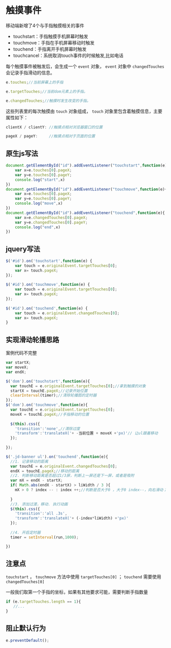# 触摸事件

移动端新增了4个与手指触摸相关的事件

- touchstart：手指触摸手机屏幕时触发
- touchmove：手指在手机屏幕移动时触发
- touchend：手指离开手机屏幕时触发
- touchcancel：系统取消touch事件的时候触发,比如电话

每个触摸事件被触发后，会生成一个 `event` 对象， `event` 对象中 `changedTouches` 会记录手指滑动的信息。

```js
e.touches;//当前屏幕上的手指

e.targetTouches;//当前dom元素上的手指。

e.changedTouches;//触摸时发生改变的手指。
```

这些列表里的每次触摸由 `touch` 对象组成， `touch` 对象里包含着触摸信息，主要属性如下：

```js
clientX / clientY: //触摸点相对浏览器窗口的位置

pageX / pageY:     //触摸点相对于页面的位置
```

## 原生js写法

```js
document.getElementById("id").addEventListener("touchstart",function(e){
    var x=e.touches[0].pageX;
    var y=e.touches[0].pageY;
    console.log("start",x)
})
document.getElementById("id").addEventListener("touchmove",function(e){
    var x=e.touches[0].pageX;
    var y=e.touches[0].pageY;
    console.log("move",x)
})
document.getElementById("id").addEventListener("touchend",function(e){
    var x=e.changedTouches[0].pageX;
    var y=e.changedTouches[0].pageY;
    console.log("end",x)
})
```

## jquery写法

```js
$('#id').on('touchstart',function(e) {
    var touch = e.originalEvent.targetTouches[0];
    var x= touch.pageX;
});
 
$('#id').on('touchmove',function(e) {
    var touch = e.originalEvent.targetTouches[0];
    var x= touch.pageX;
});
 
$('#id').on('touchend',function(e) {
    var touch = e.originalEvent.changedTouches[0];
    var x= touch.pageX;
}

```


## 实现滑动轮播思路

案例代码不完整

```js
var startX;
var moveX;
var endX;

$('dom').on('touchstart',function(e){
  var touchE = e.originalEvent.targetTouches[0];//拿到触摸的对象
  startX = touchE.pageX;//记录开始位置
  clearInterval(timer);//清除轮播图的定时器
});
$('dom').on('touchmove',function(e){
  var touchE = e.originalEvent.targetTouches[0];
  moveX = touchE.pageX;//手指移动的位置
  
  $(this).css({
    'transition':'none',//清除过度
    'transform':'translateX('+ -当前位置 + moveX +'px)'// 让ul跟着移动
  });
  
});

$('.jd-banner ul').on('touchend',function(e){
  //1. 记录移动的距离
  var touchE = e.originalEvent.changedTouches[0];
  endX = touchE.pageX;//移动的距离
  //2. 判断移动距离是否超过1/3屏，判断上一屏还是下一屏，或者是吸附
  var mX = endX - startX;
  if( Math.abs(endX - startX) > liWidth / 3 ){
    mX > 0 ? index -- : index ++;//判断是否大于0 ，大于0 index--，向右滑动；小于0 index++, 向左滑动
                                                  
  }
  //3. 添加过渡，移动. 执行动画
  $(this).css({
    'transition':'all .3s',
    'transform':'translateX('+ (-index*liWidth) +'px)'
  });
  
  //4. 开启定时器
  timer = setInterval(run,1000);

})

```

## 注意点

`touchstart` ， `touchmove` 方法中使用  `targetTouches[0]` ； `touchend` 需要使用 `changedTouches[0]`

一般我们取第一个手指的坐标，如果有其他要求可能，需要判断手指数量

```js
if (e.targetTouches.length == 1){
　　//...
}
```

## 阻止默认行为

```js
e.preventDefault();
```
